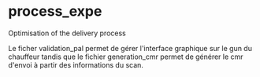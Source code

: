 # process_expe
Optimisation of the delivery process 

Le ficher validation_pal permet de gérer l'interface graphique sur le gun du chauffeur tandis que le fichier generation_cmr permet de générer le cmr d'envoi à partir des informations du scan. 
